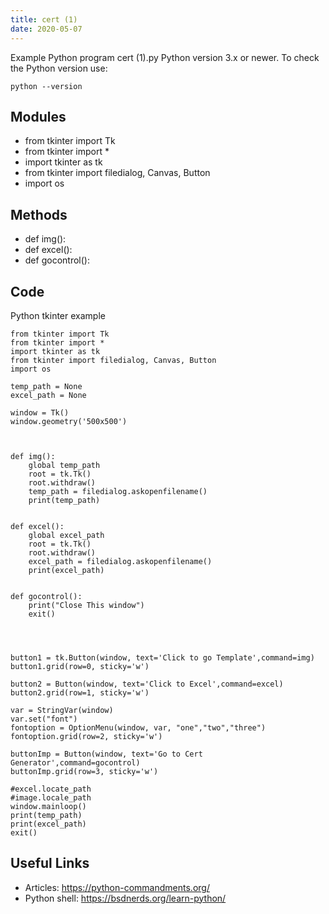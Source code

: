 ```yaml
---
title: cert (1)
date: 2020-05-07
---
```

Example Python program cert (1).py
Python version 3.x or newer.
To check the Python version use:

    python --version

## Modules

* from tkinter import Tk
* from tkinter import *
* import tkinter as tk
* from tkinter import filedialog, Canvas, Button
* import os

## Methods

* def img():
* def excel():
* def gocontrol():

## Code

Python tkinter example

    
    
    from tkinter import Tk
    from tkinter import *
    import tkinter as tk
    from tkinter import filedialog, Canvas, Button
    import os
    
    temp_path = None
    excel_path = None
    
    window = Tk()
    window.geometry('500x500')
    
    
    
    def img():
        global temp_path
        root = tk.Tk()
        root.withdraw()
        temp_path = filedialog.askopenfilename()
        print(temp_path)
    
    
    def excel():
        global excel_path
        root = tk.Tk()
        root.withdraw()
        excel_path = filedialog.askopenfilename()
        print(excel_path)
    
    
    def gocontrol():
        print("Close This window")
        exit()
    
    
    
    
    button1 = tk.Button(window, text='Click to go Template',command=img)
    button1.grid(row=0, sticky='w')
    
    button2 = Button(window, text='Click to Excel',command=excel)
    button2.grid(row=1, sticky='w')
    
    var = StringVar(window)
    var.set("font")
    fontoption = OptionMenu(window, var, "one","two","three")
    fontoption.grid(row=2, sticky='w')
    
    buttonImp = Button(window, text='Go to Cert Generator',command=gocontrol)
    buttonImp.grid(row=3, sticky='w')
    
    #excel.locate_path
    #image.locale_path
    window.mainloop()
    print(temp_path)
    print(excel_path)
    exit()
    

## Useful Links

- Articles: https://python-commandments.org/
- Python shell: https://bsdnerds.org/learn-python/
